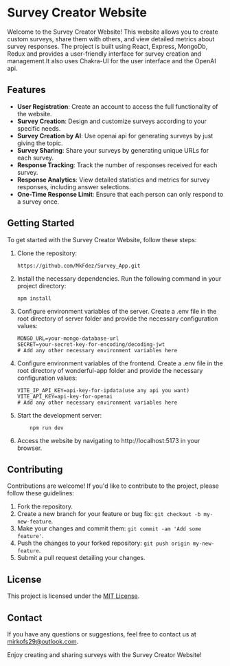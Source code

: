 # Survey Creator Website

Welcome to the Survey Creator Website! This website allows you to create custom surveys, share them with others, and view detailed metrics about survey responses. The project is built using React, Express, MongoDb, Redux and provides a user-friendly interface for survey creation and management.It also uses Chakra-UI for the user interface and the OpenAI api.

## Features

- **User Registration**: Create an account to access the full functionality of the website.
- **Survey Creation**: Design and customize surveys according to your specific needs.
- **Survey Creation by AI**: Use openai api for generating surveys by just giving the topic.
- **Survey Sharing**: Share your surveys by generating unique URLs for each survey.
- **Response Tracking**: Track the number of responses received for each survey.
- **Response Analytics**: View detailed statistics and metrics for survey responses, including answer selections.
- **One-Time Response Limit**: Ensure that each person can only respond to a survey once.

## Getting Started

To get started with the Survey Creator Website, follow these steps:

1. Clone the repository:

   ```shell
   https://github.com/MkFdez/Survey_App.git
2. Install the necessary dependencies. Run the following command in your project directory:

   ```shell
   npm install
3. Configure environment variables of the server. Create a .env file in the root directory of server folder and provide the necessary configuration values:

    ```plaintext
    MONGO_URL=your-mongo-database-url
    SECRET=your-secret-key-for-encoding/decoding-jwt
    # Add any other necessary environment variables here
4. Configure environment variables of the frontend. Create a .env file in the root directory of wonderful-app folder and provide the necessary configuration values:

    ```plaintext
    VITE_IP_API_KEY=api-key-for-ipdata(use any api you want)
    VITE_API_KEY=api-key-for-openai
    # Add any other necessary environment variables here
5. Start the development server:

    ```shell
        npm run dev
6. Access the website by navigating to http://localhost:5173 in your browser.

## Contributing

Contributions are welcome! If you'd like to contribute to the project, please follow these guidelines:

1. Fork the repository.
2. Create a new branch for your feature or bug fix: `git checkout -b my-new-feature`.
3. Make your changes and commit them: `git commit -am 'Add some feature'`.
4. Push the changes to your forked repository: `git push origin my-new-feature`.
5. Submit a pull request detailing your changes.

## License

This project is licensed under the [MIT License](LICENSE.md).

## Contact

If you have any questions or suggestions, feel free to contact us at [mirkofs29@outlook.com](mailto:your-email@example.com).

Enjoy creating and sharing surveys with the Survey Creator Website!


